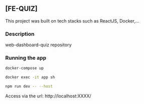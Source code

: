 ## [FE-QUIZ]

This project was built on tech stacks such as ReactJS, Docker,...
### Description

web-dashboard-quiz repository

### Running the app

```bash
docker-compose up

docker exec -it app sh

npm run dev -- --host
```

Access via the url:  http://localhost:XXXX/
